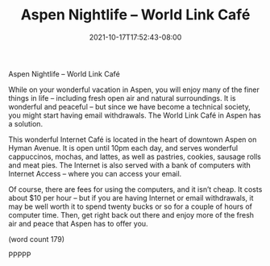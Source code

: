 ﻿---
title: "Aspen Nightlife – World Link Café"
date: 2021-10-17T17:52:43-08:00
description: "aspen nightlife Tips for Web Success"
featured_image: "/images/aspen nightlife.jpg"
tags: ["aspen nightlife"]
---

Aspen Nightlife – World Link Café

While on your wonderful vacation in Aspen, you will 
enjoy many of the finer things in life – including fresh 
open air and natural surroundings. It is wonderful 
and peaceful – but since we have become a 
technical society, you might start having email 
withdrawals. The World Link Café in Aspen has a 
solution.

This wonderful Internet Café is located in the heart 
of downtown Aspen on Hyman Avenue. It is open 
until 10pm each day, and serves wonderful 
cappuccinos, mochas, and lattes, as well as 
pastries, cookies, sausage rolls and meat pies. The 
Internet is also served with a bank of computers with 
Internet Access – where you can access your email.

Of course, there are fees for using the computers, 
and it isn’t cheap. It costs about $10 per hour – but 
if you are having Internet or email withdrawals, it may 
be well worth it to spend twenty bucks or so for a 
couple of hours of computer time. Then, get right back 
out there and enjoy more of the fresh air and peace 
that Aspen has to offer you.

(word count 179)

PPPPP

